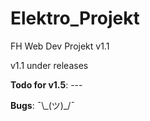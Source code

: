 # Elektro_Projekt
FH Web Dev Projekt v1.1

v1.1 under releases


<strong>Todo for v1.5</strong>:  ---


<strong>Bugs</strong>:  ¯\\\_(ツ)\_/¯
